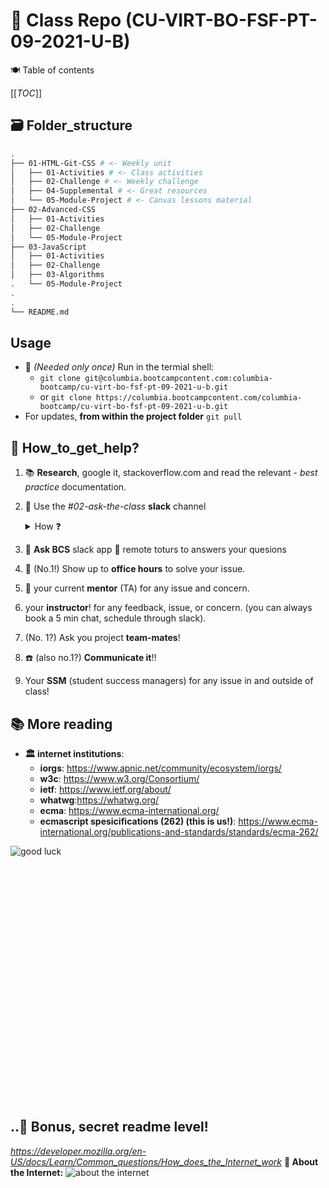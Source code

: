 # 🏡 Class Repo (CU-VIRT-BO-FSF-PT-09-2021-U-B)

🍽️ Table of contents

[[_TOC_]]

<!-- ## 🍽️ Table of contents
1. [Folder structure](#Folder_structure)
2. [Usage](#Usage)
3. [How to get help?](#How_to_get_help?)
3. [shh!](#shh!) -->

## 🗃️ Folder_structure
```bash
.
├── 01-HTML-Git-CSS # <- Weekly unit
│   ├── 01-Activities # <- Class activities
│   ├── 02-Challenge # <- Weekly challenge
│   ├── 04-Supplemental # <- Great resources
│   └── 05-Module-Project # <- Canvas lessons material
├── 02-Advanced-CSS
│   ├── 01-Activities
│   ├── 02-Challenge
│   └── 05-Module-Project
├── 03-JavaScript
│   ├── 01-Activities
│   ├── 02-Challenge
│   ├── 03-Algorithms
.   └── 05-Module-Project
.
.
└── README.md
```

## Usage 
   - 🐚 *(Needed only once)* Run in the termial shell:
     - `git clone git@columbia.bootcampcontent.com:columbia-bootcamp/cu-virt-bo-fsf-pt-09-2021-u-b.git`
     - or `git clone https://columbia.bootcampcontent.com/columbia-bootcamp/cu-virt-bo-fsf-pt-09-2021-u-b.git`
   - For updates, **from within the project folder**
   `git pull` 

## 🚁 How_to_get_help?
1. 📚 **Research**, google it, stackoverflow.com and read the relevant - *best practice* documentation.
2. 🌟 Use  the *#02-ask-the-class* **slack** channel 
   <details>
   <summary>How ❓</summary>

   1. Please post **only questions!** to *ask-the-class*, 
   other resplies and responses should be chained as a reply to the original question.
   2. Add a clear description of the issue.
   3. 🖼️ Add relevant screenshots
   4. Add your git repo link
   5. Add any relevant resources you looked at.
   6. Anything that can help others help you.
   7. ✅ checkmark your question if you've got an answer.
   
   </details>
3. 🤖 **Ask BCS** slack app 🔮 remote toturs to answers your quesions 
4. 💼 (No.1!) Show up to **office hours** to solve your issue.
5. 🌟 your current **mentor** (TA) for any issue and concern.
6. your **instructor**! for any feedback, issue, or concern. (you can always book a 5 min chat, schedule through slack).
7. (No. 1?) Ask you project **team-mates**!
8. ☎️ (also no.1?) **Communicate it**!!
9. Your **SSM** (student success managers) for any issue in and outside of class!

## 📚 More reading
   * **🏛️ internet institutions**:
      - **iorgs**: https://www.apnic.net/community/ecosystem/iorgs/
      - **w3c**: https://www.w3.org/Consortium/
      - **ietf**: https://www.ietf.org/about/
      - **whatwg**:https://whatwg.org/
      - **ecma**: https://www.ecma-international.org/
      - **ecmascript spesicifications (262) (this is us!)**: https://www.ecma-international.org/publications-and-standards/standards/ecma-262/


<img src="https://www.nydailynews.com/resizer/46J__P5il8SBpVzanAgyALO-Hmk=/1200x0/top/arc-anglerfish-arc2-prod-tronc.s3.amazonaws.com/public/O4TVS77I2W4OWA2UCLZP34EM4Q.jpg" alt="good luck" />



<br/>
<br/>
<br/>
<br/>
<br/>
<br/>
<br/>
<br/>
<br/>
<br/>
<br/>
<br/>
<br/>
<br/>
<br/>
<br/>
<br/>
<br/>
<br/>
<br/>
<br/>
<br/>
<br/>
<br/>

## ..🍭 Bonus, secret readme level!

*https://developer.mozilla.org/en-US/docs/Learn/Common_questions/How_does_the_Internet_work*
**📖 About the Internet:**
![about the internet](https://developer.mozilla.org/en-US/docs/Learn/Common_questions/How_does_the_Internet_work/internet-schema-2.png)



